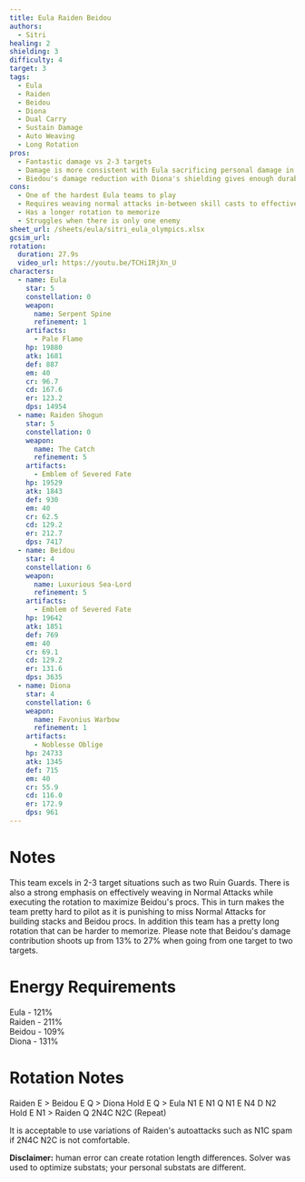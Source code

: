 ```yaml
---
title: Eula Raiden Beidou
authors:
  - Sitri
healing: 2
shielding: 3
difficulty: 4
target: 3
tags:
  - Eula
  - Raiden
  - Beidou
  - Diona
  - Dual Carry
  - Sustain Damage
  - Auto Weaving
  - Long Rotation
pros:
  - Fantastic damage vs 2-3 targets
  - Damage is more consistent with Eula sacrificing personal damage in exchange for Beidou's contribution
  - Biedou's damage reduction with Diona's shielding gives enough durability to face tank most enemies 
cons:
  - One of the hardest Eula teams to play
  - Requires weaving normal attacks in-between skill casts to effectively use Beidou's damage
  - Has a longer rotation to memorize
  - Struggles when there is only one enemy
sheet_url: /sheets/eula/sitri_eula_olympics.xlsx
gcsim_url: 
rotation:
  duration: 27.9s
  video_url: https://youtu.be/TCHiIRjXn_U
characters:
  - name: Eula
    star: 5
    constellation: 0
    weapon:
      name: Serpent Spine
      refinement: 1
    artifacts:
      - Pale Flame
    hp: 19880
    atk: 1681
    def: 887
    em: 40
    cr: 96.7
    cd: 167.6
    er: 123.2
    dps: 14954
  - name: Raiden Shogun
    star: 5
    constellation: 0
    weapon:
      name: The Catch
      refinement: 5
    artifacts:
      - Emblem of Severed Fate
    hp: 19529
    atk: 1843
    def: 930
    em: 40
    cr: 62.5
    cd: 129.2
    er: 212.7
    dps: 7417
  - name: Beidou
    star: 4
    constellation: 6
    weapon:
      name: Luxurious Sea-Lord
      refinement: 5
    artifacts:
      - Emblem of Severed Fate
    hp: 19642
    atk: 1851
    def: 769
    em: 40
    cr: 69.1
    cd: 129.2
    er: 131.6
    dps: 3635
  - name: Diona
    star: 4
    constellation: 6
    weapon:
      name: Favonius Warbow
      refinement: 1
    artifacts:
      - Noblesse Oblige
    hp: 24733
    atk: 1345
    def: 715
    em: 40
    cr: 55.9
    cd: 116.0
    er: 172.9
    dps: 961
---
```


# **Notes**
This team excels in 2-3 target situations such as two Ruin Guards. There is also a strong emphasis on effectively weaving in Normal Attacks while executing the rotation to maximize Beidou's procs. This in turn makes the team pretty hard to pilot as it is punishing to miss Normal Attacks for building stacks and Beidou procs. In addition this team has a pretty long rotation that can be harder to memorize. Please note that Beidou's damage contribution shoots up from 13% to 27% when going from one target to two targets.

# **Energy Requirements**
Eula - 121%  
Raiden - 211%    
Beidou - 109%  
Diona - 131%  

# **Rotation Notes**
Raiden E > Beidou E Q > Diona Hold E Q > Eula N1 E N1 Q N1 E N4 D N2 Hold E N1 > Raiden Q 2N4C N2C (Repeat)

It is acceptable to use variations of Raiden's autoattacks such as N1C spam if 2N4C N2C is not comfortable. 

**Disclaimer:** human error can create rotation length differences. Solver was used to optimize substats; your personal substats are different.
